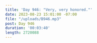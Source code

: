 ```yaml
---
title: 'Day 946: "Very, very honored."'
date: 2023-08-23 15:01:00 -07:00
file: "/uploads/B946.mp3"
post: Day 946
duration: '00:03:40'
length: 2720088
---
```


